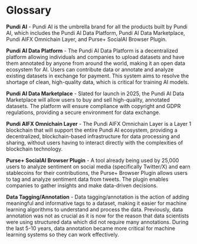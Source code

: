 # Glossary

**Pundi AI** - Pundi AI is the umbrella brand for all the products built by Pundi AI, which includes the Pundi AI Data Platform, Pundi AI Data Marketplace, Pundi AIFX Omnichain Layer, and Purse+ SocialAI Browser Plugin.

**Pundi AI Data Platform** - The Pundi AI Data Platform is a decentralized platform allowing individuals and companies to upload datasets and have them annotated by anyone from around the world, making it an open data ecosystem for AI. Users can contribute data or annotate and analyze existing datasets in exchange for payment. This system aims to resolve the shortage of clean, high-quality data, which is critical for training AI models.

**Pundi AI Data Marketplace** - Slated for launch in 2025, the Pundi AI Data Marketplace will allow users to buy and sell high-quality, annotated datasets. The platform will ensure compliance with copyright and GDPR regulations, providing a secure environment for data exchange.

**Pundi AIFX Omnichain Layer** - The Pundi AIFX Omnichain Layer is a Layer 1 blockchain that will support the entire Pundi AI ecosystem, providing a decentralized, blockchain-based infrastructure for data processing and sharing, without users having to interact directly with the complexities of blockchain technology.

**Purse+ SocialAI Browser Plugin** - A tool already being used by 25,000 users to analyze sentiment on social media (specifically Twitter/X) and earn stablecoins for their contributions, the Purse+ Browser Plugin allows users to tag and analyze sentiment data from tweets. The plugin enables companies to gather insights and make data-driven decisions.

**Data Tagging/Annotation** - Data tagging/annotation is the action of adding meaningful and informative tags to a dataset, making it easier for machine learning algorithms to understand and process the data. Previously, data annotation was not as crucial as it is now for the reason that data scientists were using structured data which did not require many annotations. During the last 5-10 years, data annotation became more critical for machine learning systems so they can work effectively.

